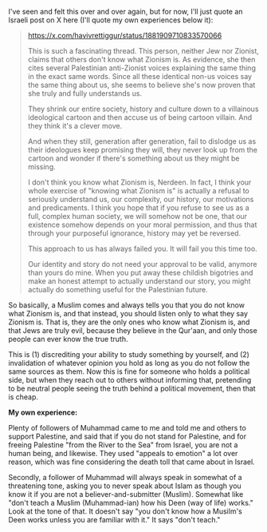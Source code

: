 I've seen and felt this over and over again, but for now, I'll just quote an Israeli post on X here (I'll quote my own experiences below it):

> https://x.com/havivrettiggur/status/1881909710833570066
> 
> This is such a fascinating thread. This person, neither Jew nor Zionist, claims that others don't know what Zionism is. As evidence, she then cites several Palestinian anti-Zionist voices explaining the same thing in the exact same words. Since all these identical non-us voices say the same thing about us, she seems to believe she's now proven that she truly and fully understands us.
> 
> They shrink our entire society, history and culture down to a villainous ideological cartoon and then accuse us of being cartoon villain. And they think it's a clever move.
> 
> And when they still, generation after generation, fail to dislodge us as their ideologues keep promising they will, they never look up from the cartoon and wonder if there's something about us they might be missing.
> 
> I don't think you know what Zionism is, Nerdeen. In fact, I think your whole exercise of "knowing what Zionism is" is actually a refusal to seriously understand us, our complexity, our history, our motivations and predicaments. I think you hope that if you refuse to see us as a full, complex human society, we will somehow not be one, that our existence somehow depends on your moral permission, and thus that through your purposeful ignorance, history may yet be reversed.
> 
> This approach to us has always failed you. It will fail you this time too.
> 
> Our identity and story do not need your approval to be valid, anymore than yours do mine. When you put away these childish bigotries and make an honest attempt to actually understand our story, you might actually do something useful for the Palestinian future.

So basically, a Muslim comes and always tells you that you do not know what Zionism is, and that instead, you should listen only to what they say Zionism is. That is, they are the only ones who know what Zionism is, and that Jews are truly evil, because they believe in the Qur'aan, and only those people can ever know the true truth.

This is (1) discrediting your ability to study something by yourself, and (2) invalidation of whatever opinion you hold as long as you do not follow the same sources as them. Now this is fine for someone who holds a political side, but when they reach out to others without informing that, pretending to be neutral people seeing the truth behind a political movement, then that is cheap.

**My own experience:**

Plenty of followers of Muhammad came to me and told me and others to support Palestine, and said that if you do not stand for Palestine, and for freeing Palestine "from the River to the Sea" from Israel, you are not a human being, and likewise. They used "appeals to emotion" a lot over reason, which was fine considering the death toll that came about in Israel.

Secondly, a follower of Muhammad will always speak in somewhat of a threatening tone, asking you to never speak about Islam as though you know it if you are not a believer-and-submitter (Muslim). Somewhat like "don't teach a Muslim (Muhammad-ian) how his Deen (way of life) works." Look at the tone of that. It doesn't say "you don't know how a Musilm's Deen works unless you are familiar with it." It says "don't teach."



